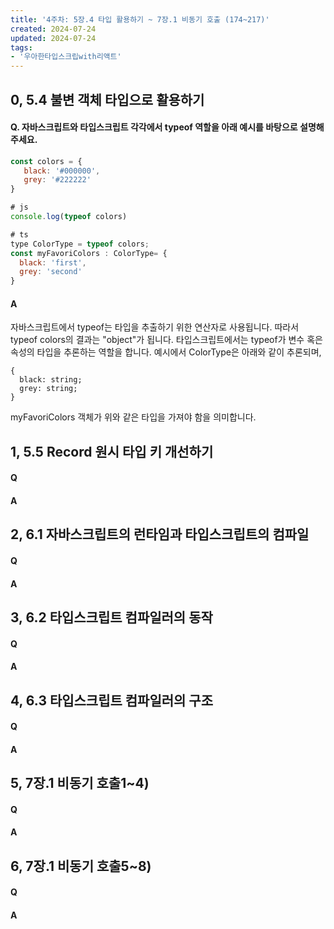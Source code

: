 ```yaml
---
title: '4주차: 5장.4 타입 활용하기 ~ 7장.1 비동기 호출 (174~217)'
created: 2024-07-24
updated: 2024-07-24
tags:
- '우아한타입스크립with리액트'
---
```


## 0, 5.4 불변 객체 타입으로 활용하기

#### Q. 자바스크립트와 타입스크립트 각각에서 typeof 역할을 아래 예시를 바탕으로 설명해주세요.
```js
const colors = {
   black: '#000000',
   grey: '#222222'
}

# js 
console.log(typeof colors) 

# ts
type ColorType = typeof colors;
const myFavoriColors : ColorType= {
  black: 'first',
  grey: 'second'
}
```


#### A
자바스크립트에서 typeof는 타입을 추출하기 위한 연산자로 사용됩니다. 따라서 typeof colors의 결과는 "object"가 됩니다.
타입스크립트에서는 typeof가 변수 혹은 속성의 타입을 추론하는 역할을 합니다. 예시에서 ColorType은 아래와 같이 추론되며,
```
{
  black: string;
  grey: string;
}
```
myFavoriColors 객체가 위와 같은 타입을 가져야 함을 의미합니다. 


## 1, 5.5 Record 원시 타입 키 개선하기

#### Q


#### A


## 2, 6.1 자바스크립트의 런타임과 타입스크립트의 컴파일

#### Q


#### A


## 3, 6.2 타입스크립트 컴파일러의 동작

#### Q


#### A


## 4, 6.3 타입스크립트 컴파일러의 구조

#### Q


#### A


## 5, 7장.1 비동기 호출1~4)

#### Q


#### A


## 6, 7장.1 비동기 호출5~8)

#### Q


#### A

